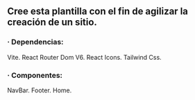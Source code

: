 ## Cree esta plantilla con el fin de agilizar la creación de un sitio.
### · Dependencias:

Vite.
React Router Dom V6.
React Icons.
Tailwind Css.
### · Componentes:
NavBar.
Footer.
Home.